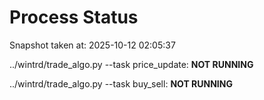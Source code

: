 # Process Status

Snapshot taken at: 2025-10-12 02:05:37

../wintrd/trade_algo.py --task price_update: **NOT RUNNING**

../wintrd/trade_algo.py --task buy_sell: **NOT RUNNING**

